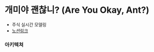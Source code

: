 # 개미야 괜찮니? (Are You Okay, Ant?)
- 주식 실시간 모델링
- [노션링크](https://www.notion.so/yejin547/1308dcce015e4187907d70b80443a13c)

### 아키텍쳐
